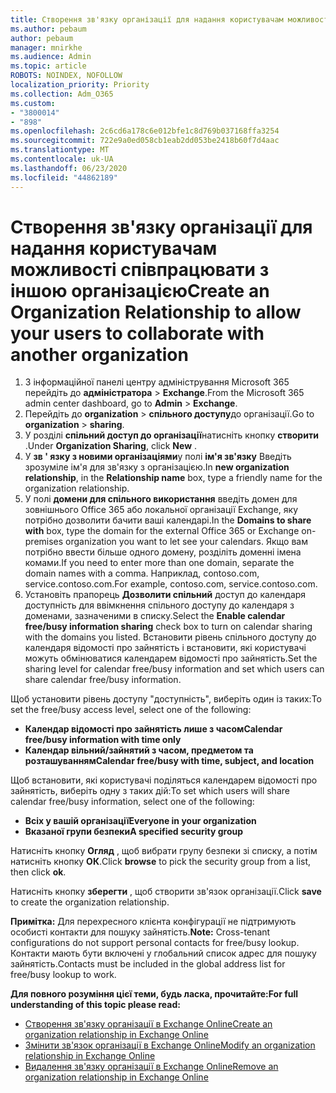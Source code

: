 ```yaml
---
title: Створення зв'язку організації для надання користувачам можливості співпрацювати з іншою організацією
ms.author: pebaum
author: pebaum
manager: mnirkhe
ms.audience: Admin
ms.topic: article
ROBOTS: NOINDEX, NOFOLLOW
localization_priority: Priority
ms.collection: Adm_O365
ms.custom:
- "3800014"
- "898"
ms.openlocfilehash: 2c6cd6a178c6e012bfe1c8d769b037168ffa3254
ms.sourcegitcommit: 722e9a0ed058cb1eab2dd053be2418b60f7d4aac
ms.translationtype: MT
ms.contentlocale: uk-UA
ms.lasthandoff: 06/23/2020
ms.locfileid: "44862189"
---
```

# <a name="create-an-organization-relationship-to-allow-your-users-to-collaborate-with-another-organization"></a><span data-ttu-id="da214-102">Створення зв'язку організації для надання користувачам можливості співпрацювати з іншою організацією</span><span class="sxs-lookup"><span data-stu-id="da214-102">Create an Organization Relationship to allow your users to collaborate with another organization</span></span>

1. <span data-ttu-id="da214-103">З інформаційної панелі центру адміністрування Microsoft 365 перейдіть до **адміністратора**  >  **Exchange**.</span><span class="sxs-lookup"><span data-stu-id="da214-103">From the Microsoft 365 admin center dashboard, go to **Admin** > **Exchange**.</span></span>
2. <span data-ttu-id="da214-104">Перейдіть до **organization**  >  **спільного доступу**до організації.</span><span class="sxs-lookup"><span data-stu-id="da214-104">Go to **organization** > **sharing**.</span></span>
3. <span data-ttu-id="da214-105">У розділі **спільний доступ до організації**натисніть кнопку **створити** .</span><span class="sxs-lookup"><span data-stu-id="da214-105">Under **Organization Sharing**, click **New** .</span></span>
4. <span data-ttu-id="da214-106">У **зв ' язку з новими організаціями**у полі **ім'я зв'язку** Введіть зрозуміле ім'я для зв'язку з організацією.</span><span class="sxs-lookup"><span data-stu-id="da214-106">In **new organization relationship**, in the **Relationship name** box, type a friendly name for the organization relationship.</span></span>
5. <span data-ttu-id="da214-107">У полі **домени для спільного використання** введіть домен для зовнішнього Office 365 або локальної організації Exchange, яку потрібно дозволити бачити ваші календарі.</span><span class="sxs-lookup"><span data-stu-id="da214-107">In the **Domains to share with** box, type the domain for the external Office 365 or Exchange on-premises organization you want to let see your calendars.</span></span> <span data-ttu-id="da214-108">Якщо вам потрібно ввести більше одного домену, розділіть доменні імена комами.</span><span class="sxs-lookup"><span data-stu-id="da214-108">If you need to enter more than one domain, separate the domain names with a comma.</span></span> <span data-ttu-id="da214-109">Наприклад, contoso.com, service.contoso.com.</span><span class="sxs-lookup"><span data-stu-id="da214-109">For example, contoso.com, service.contoso.com.</span></span>
6. <span data-ttu-id="da214-110">Установіть прапорець **Дозволити спільний** доступ до календаря доступність для ввімкнення спільного доступу до календаря з доменами, зазначеними в списку.</span><span class="sxs-lookup"><span data-stu-id="da214-110">Select the **Enable calendar free/busy information sharing** check box to turn on calendar sharing with the domains you listed.</span></span> <span data-ttu-id="da214-111">Встановити рівень спільного доступу до календаря відомості про зайнятість і встановити, які користувачі можуть обмінюватися календарем відомості про зайнятість.</span><span class="sxs-lookup"><span data-stu-id="da214-111">Set the sharing level for calendar free/busy information and set which users can share calendar free/busy information.</span></span>  

<span data-ttu-id="da214-112">Щоб установити рівень доступу "доступність", виберіть один із таких:</span><span class="sxs-lookup"><span data-stu-id="da214-112">To set the free/busy access level, select one of the following:</span></span>

- <span data-ttu-id="da214-113">**Календар відомості про зайнятість лише з часом**</span><span class="sxs-lookup"><span data-stu-id="da214-113">**Calendar free/busy information with time only**</span></span>
- <span data-ttu-id="da214-114">**Календар вільний/зайнятий з часом, предметом та розташуванням**</span><span class="sxs-lookup"><span data-stu-id="da214-114">**Calendar free/busy with time, subject, and location**</span></span>  

 <span data-ttu-id="da214-115">Щоб встановити, які користувачі поділяться календарем відомості про зайнятість, виберіть одну з таких дій:</span><span class="sxs-lookup"><span data-stu-id="da214-115">To set which users will share calendar free/busy information, select one of the following:</span></span>

- <span data-ttu-id="da214-116">**Всіх у вашій організації**</span><span class="sxs-lookup"><span data-stu-id="da214-116">**Everyone in your organization**</span></span>
- <span data-ttu-id="da214-117">**Вказаної групи безпеки**</span><span class="sxs-lookup"><span data-stu-id="da214-117">**A specified security group**</span></span>  

<span data-ttu-id="da214-118">Натисніть кнопку **Огляд** , щоб вибрати групу безпеки зі списку, а потім натисніть кнопку **ОК**.</span><span class="sxs-lookup"><span data-stu-id="da214-118">Click **browse** to pick the security group from a list, then click **ok**.</span></span>

<span data-ttu-id="da214-119">Натисніть кнопку **зберегти** , щоб створити зв'язок організації.</span><span class="sxs-lookup"><span data-stu-id="da214-119">Click **save** to create the organization relationship.</span></span>  

<span data-ttu-id="da214-120">**Примітка:** Для перехресного клієнта конфігурації не підтримують особисті контакти для пошуку зайнятість.</span><span class="sxs-lookup"><span data-stu-id="da214-120">**Note:** Cross-tenant configurations do not support personal contacts for free/busy lookup.</span></span> <span data-ttu-id="da214-121">Контакти мають бути включені у глобальний список адрес для пошуку зайнятість.</span><span class="sxs-lookup"><span data-stu-id="da214-121">Contacts must be included in the global address list for free/busy lookup to work.</span></span>

<span data-ttu-id="da214-122">**Для повного розуміння цієї теми, будь ласка, прочитайте:**</span><span class="sxs-lookup"><span data-stu-id="da214-122">**For full understanding of this topic please read:**</span></span>

- [<span data-ttu-id="da214-123">Створення зв'язку організації в Exchange Online</span><span class="sxs-lookup"><span data-stu-id="da214-123">Create an organization relationship in Exchange Online</span></span>](https://docs.microsoft.com/exchange/sharing/organization-relationships/create-an-organization-relationship)
- [<span data-ttu-id="da214-124">Змінити зв'язок організації в Exchange Online</span><span class="sxs-lookup"><span data-stu-id="da214-124">Modify an organization relationship in Exchange Online</span></span>](https://docs.microsoft.com/exchange/sharing/organization-relationships/modify-an-organization-relationship)
- [<span data-ttu-id="da214-125">Видалення зв'язку організації в Exchange Online</span><span class="sxs-lookup"><span data-stu-id="da214-125">Remove an organization relationship in Exchange Online</span></span>](https://docs.microsoft.com/exchange/sharing/organization-relationships/remove-an-organization-relationship)
